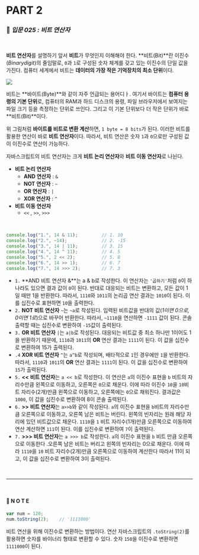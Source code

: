 # PART 2

###  :pencil: ***입문 025 :  비트 연산자***

<br>

**비트 연산자**를 설명하기 앞서 **비트**가 무엇인지 이해해야 한다. **비트(Bit)**란 이진수(*Binarydigit*)의 줄임말로, `0`과 `1`로 구성된 숫자 체계를 갖고 있는 이진수의 단일 값을 가진다. 컴퓨터 세계에서 비트는 **데이터의 가장 작은 기억장치의 최소 단위**이다. 

![](https://github.com/ohtaekwon/TIL-JavaScript/blob/master/JavaScript-200%EC%A0%9C/img/025_1.png?raw=true)

비트는 **바이트(Byte)**와 같이 자주 언급되는 용어디ㅏ. 여기서 바이트는 **컴퓨터 용령의 기본 단위**로, 컴퓨터의 RAM과 하드 디스크의 용령, 파일 브라우저에서 보여지는 파일 크기 등을 측정하는 단위로 쓰인다. 그리고 이 기본 단위보다 더 작은 단위가 바로 **비트(Bit)**이다.

위 그림처럼 **바이트를 비트로 변환 계산**하면, `1 byte = 8 bits`가 된다. 이러한 비트를 활용한 연산이 바로 **비트 연산자**이다. 따라서, 비트 연산은 숫자 `1`과 `0`으로만 구성된 값이 이진수로 연산이 가능하다.

자바스크립트의 비트 연산자는 크게 **비트 논리 연산자**와 **비트 이동 연산자**로 나뉜다. 

- **비트 논리 연산자**
  - **AND 연산자** : `&`
  - **NOT 연산자** : `~`
  - **OR 연산자** : `|`
  - **XOR 연산자** : `^`
- **비트 이동 연산자**
  - `<<` , `>>`, `>>>`

<br>

```javascript
console.log("1.", 14 & 11);			// 1. 10
console.log("2.", ~14);				// 2. -15
console.log("3.", 14 | 11);			// 3. 15
console.log("4.", 14 ^ 11);			// 4. 5
console.log("5.", 2 << 2);			// 5. 8
console.log("6.", 14 >> 1);			// 6. 7
console.log("7.", 14 >>> 2);		// 7. 3
```

- `1.` **AND 비트 연산자 &**는 a & b로 작성한다. 이 연산자는 `'곱하기'`처럼 `0`이 하나라도 있으면 결과 값이 `0`이 된다. 반대로 대응되는 비트는 변환하고, 모든 값이 1일 때만 1을 반환한다.
  따라서, `1110`와 `1011`의 논리곱 연산 결과는 `1010`이 된다. 이를 십진수로 표현하면 `10`을 출력한다.
- `2.` **NOT 비트 연산자** `~`는 `~a`로 작성된다. 입력된 비트값을 반대의 값(_1이면 0으로, 0이면 1로_)으로 바꾸어 반환한다. 따라서, `~1110`을 연산하면 `-1111` 값이 된다.
  콘솔 출력할 때는 십진수로 변환하여 `-15`값이 출력된다.
- `3.` **OR 비트 연산자** `|`는 `a|b`로 작성된다. 대응되는 비트값 중 최소 하나만 1이어도 1을 반환하기 때문에, `1110`과 `1011`의 **OR** 연산 결과는 `1111`이 된다. 이 값을 십진수로 변환하여 15가 출력된다.
- `.4` **XOR 비트 연산자** `^`는 `a^b`로 작성되며, 배타적으로 `1`인 경우에만 `1`을 반환한다.  따라서, `1110`과 `1011`의 **OR** 연산 결과는 `1111`이 된다. 이 값을 십진수로 변환하여 `15`가 출력된다.
- `5.` **<< 비트 연산자**는 `a << b`로 작성한다. 이 연산은 `a`의 이진수 표현을 `b` 비트의 자리수만큼 왼쪽으로 이동하고, 오른쪽은 `0`으로 채운다. 이에 따라 이진수 `10`을 `10`비트 자리수(2개)만큼 왼쪽으로 이동하고, 오른쪽에는 `0`으로 채워진다. 결과값은 `1000`, 이 값을 십진수로 변환하여 8이 콘솔 출력된다.
- `6.` **>> 비트 연산자**는 `a>>b`와 같이 작성된다. `a`의 이진수 표현을 `b`비트의 자리수만큼 오른쪽으로 이동하고, 오른쪽 남은 비트는 버린다. 왼쪽의 빈자리는 원래 해당 자리에 있던 비트값으로 채운다. `1110`을 `1` 비트 자리수(1개)만큼 오른쪽으로 이동하여 연산 계산하면 `111`이 된다. 이를 십진수로 변환하여 `7`이 출력된다.
- `7.` **>>> 비트 연산자**는 `a >>> b`로 작성한다. `a`의 이진수 표현을 `b` 비트 만큼 오른쪽으로 이동한다 .오른쪽 남은 비트는 버리고 왼쪽의 빈자리는 0으로 채운다. 이에 따라 `1110`을 `10` 비트 자리수(2개)만큼 오른쪽으로 이동하여 계산한다 따라서 11이 되고, 이 값을 십진수로 변환하여 3이 출력된다.

<br>

---

<br>

#### :pencil:  N O T E

```javascript
var num = 120;
num.toString(2);	// '1111000'
```

비트 연산을 위해 이진수로 변환하는 방법이다. 연산 자바스크립트의 `.toString(2)`를 활용하면 숫자를 바이너리 형태로 변환할 수 있다. 
숫자 `150`을 이진수로 변환하면 `1111000`이 된다.


